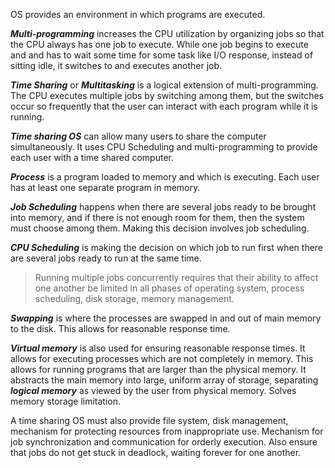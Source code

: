 
OS provides an environment in which programs are executed.

***Multi-programming*** increases the CPU utilization by organizing jobs so that the CPU always has one job to execute.
While one job begins to execute and and has to wait some time for some task like I/O response, instead of sitting idle, it switches to and executes another job.

***Time Sharing*** or ***Multitasking*** is a logical extension of multi-programming. The CPU executes multiple jobs by switching among them, but the switches occur so frequently that the user can interact with each program while it is running.

***Time sharing OS*** can allow many users to share the computer simultaneously. It uses CPU Scheduling and multi-programming to provide each user with a time shared computer.

***Process*** is a program loaded to memory and which is executing.
Each user has at least one separate program in memory.

***Job Scheduling*** happens when there are several jobs ready to be brought into memory, and if there is not enough room for them, then the system must choose among them.
Making this decision involves job scheduling.

***CPU Scheduling*** is making the decision on which job to run first when there are several jobs ready to run at the same time.

> Running multiple jobs concurrently requires that their ability to affect one another be limited in all phases of operating system, process scheduling, disk storage, memory management.

***Swapping*** is where the processes are swapped in and out of main memory to the disk. This allows for reasonable response time.

***Virtual memory*** is also used for ensuring reasonable response times. It allows for executing processes which are not completely in memory. This allows for running programs that are larger than the physical memory.
It abstracts the main memory into large, uniform array of storage, separating ***logical memory*** as viewed by the user from physical memory. Solves memory storage limitation.


A time sharing OS must also provide file system, disk management, mechanism for protecting resources from inappropriate use. 
Mechanism for job synchronization and communication for orderly execution.
Also ensure that jobs do not get stuck in deadlock, waiting forever for one another.

